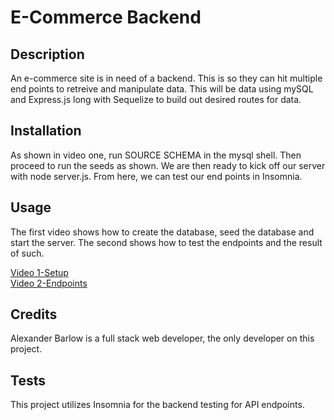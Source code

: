 # E-Commerce Backend

## Description

An e-commerce site is in need of a backend. This is so they can hit multiple end points to retreive and manipulate data. This will be data using mySQL and Express.js long with Sequelize to build out desired routes for data.

## Installation

As shown in video one, run SOURCE SCHEMA in the mysql shell. Then proceed to run the seeds as shown. We are then ready to kick off our server with node server.js.
From here, we can test our end points in Insomnia.

## Usage

The first video shows how to create the database, seed the database and start the server. The second shows how to test the endpoints and the result of such.

[Video 1-Setup](https://drive.google.com/file/d/15ywtixs-EYSZ5euT5OnZHIMr6HO5iSvp/view)<br>[Video 2-Endpoints](https://drive.google.com/file/d/18lQVCdChNE_w1-SW5WLyK7VqKVc1tb-O/view)

## Credits

Alexander Barlow is a full stack web developer, the only developer on this project.

## Tests

This project utilizes Insomnia for the backend testing for API endpoints.
